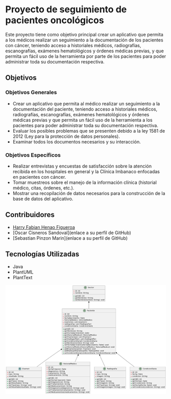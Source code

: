 # Proyecto de seguimiento de pacientes oncológicos

Este proyecto tiene como objetivo principal crear un aplicativo que permita a los médicos realizar un seguimiento a la documentación de los pacientes con cáncer, teniendo acceso a historiales médicos, radiografías, escanografías, exámenes hematológicos y órdenes médicas previas, y que permita un fácil uso de la herramienta por parte de los pacientes para poder administrar toda su documentación respectiva.

## Objetivos

### Objetivos Generales

- Crear un aplicativo que permita al médico realizar un seguimiento a la documentación del paciente, teniendo acceso a historiales médicos, radiografías, escanografías, exámenes hematológicos y órdenes médicas previas y que permita un fácil uso de la herramienta a los pacientes para poder administrar toda su documentación respectiva.
- Evaluar los posibles problemas que se presenten debido a la ley 1581 de 2012 (Ley para la protección de datos personales).
- Examinar todos los documentos necesarios y su interacción.

### Objetivos Específicos

- Realizar entrevistas y encuestas de satisfacción sobre la atención recibida en los hospitales en general y la Clínica Imbanaco enfocadas en pacientes con cáncer.
- Tomar muestreos sobre el manejo de la información clínica (historial médico, citas, órdenes, etc.).
- Mostrar una recopilación de datos necesarios para la construcción de la base de datos del aplicativo.

## Contribuidores

- [Harry Fabian Henao Figueroa](https://github.com/Darknesx324)
- [Oscar Cisneros Sandoval](enlace a su perfil de GitHub)
- [Sebastian Pinzon Marin](enlace a su perfil de GitHub)

## Tecnologías Utilizadas

- Java
- PlantUML
- PlantText

![](https://github.com/Darknesx324/Practice-Exercise/blob/main/Proyecto_Integrador/dLRRJiCm37tlL-HnWFO35KAJw118WD3W1xmcT97Q13KPGaByEqdJfiu5LjXJPn_7FlPnsetIqEjZrnOR_mHxfNkeDQbRK8fiFw1ZWdmMnFpMd9Q42-t-QFucI_AiUouQP-cPEhOQQ6Y-Q9Y-ewkpETHQNaoqjKN0tNH4x5DZ2Cvg8E-IKm-OWvDA9kXNKJXYJr1p9ZJBKXEos_Si9FVAwWC.png)
